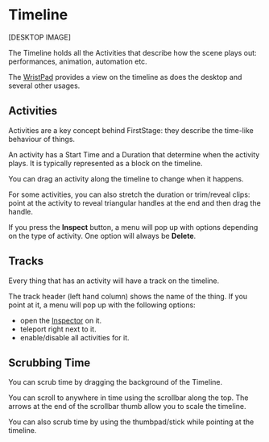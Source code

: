 # Timeline

\[DESKTOP IMAGE]

The Timeline holds all the Activities that describe how the scene plays out: performances, animation, automation etc.

The [WristPad](wristpad.md) provides a view on the timeline as does the desktop and several other usages.

## Activities

Activities are a key concept behind FirstStage: they describe the time-like behaviour of things.&#x20;

An activity has a Start Time and a Duration that determine when the activity plays. It is typically represented as a block on the timeline.&#x20;

You can drag an activity along the timeline to change when it happens.

For some activities, you can also stretch the duration or trim/reveal clips: point at the activity to reveal triangular handles at the end and then drag the handle.

If you press the **Inspect** button, a menu will pop up with options depending on the type of activity. One option will always be **Delete**.

## Tracks

Every thing that has an activity will have a track on the timeline.

The track header (left hand column) shows the name of the thing. If you point at it, a menu will pop up with the following options:

* open the [Inspector](working-with-things/inspector.md) on it.
* teleport right next to it.
* enable/disable all activities for it.

## Scrubbing Time

You can scrub time by dragging the background of the Timeline.

You can scroll to anywhere in time using the scrollbar along the top. The arrows at the end of the scrollbar thumb allow you to scale the timeline.

You can also scrub time by using the thumbpad/stick while pointing at the timeline.



## &#x20;
